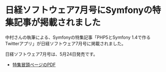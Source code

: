 日経ソフトウェア7月号にSymfonyの特集記事が掲載されました
========================================================

中村さんの執筆による、Symfonyの特集記事「PHP5とSymfony 1.4で作るTwitterアプリ」が日経ソフトウェア7月号に掲載されました。

日経ソフトウェア7月号は、5月24日発売です。

- [特集冒頭ページのPDF](http://itpro.nikkeibp.co.jp/NSW/yomidokoro/pdf/1007t3.pdf)

